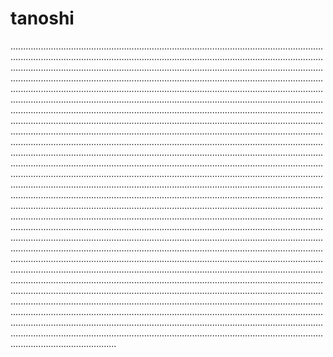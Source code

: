 # tanoshi
..........................................................................................................................................................................................................................................................................................................................................................................................................................................................................................................................................................................................................................................................................................................................................................................................................................................................................................................................................................................................................................................................................................................................................................................................................................................................................................................................................................................................................................................................................................................................................................................................................................................................................................................................................................................................................................................................................................................................................................................................................................................................................................................................................................................................................................................................................................................................................................................................................................................................................................................................................................................................................................................................................................................................................................................................................................................................................................................................................................................................................................................................................................................................................................................................................................................................................................................................................................................................................................................................................................................................................................................................................................................................